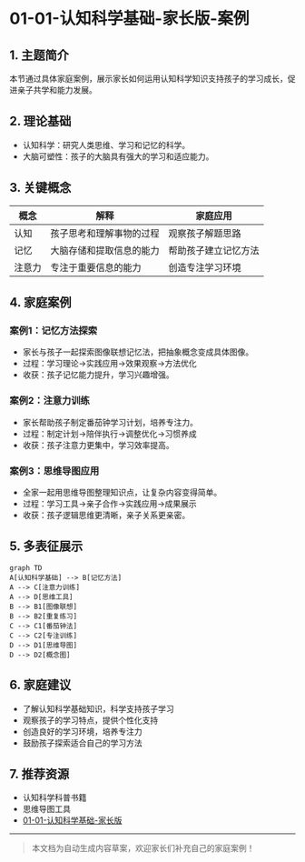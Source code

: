 # 01-01-认知科学基础-家长版-案例

## 1. 主题简介

本节通过具体家庭案例，展示家长如何运用认知科学知识支持孩子的学习成长，促进亲子共学和能力发展。

## 2. 理论基础

- 认知科学：研究人类思维、学习和记忆的科学。
- 大脑可塑性：孩子的大脑具有强大的学习和适应能力。

## 3. 关键概念

| 概念 | 解释 | 家庭应用 |
|------|------|------|
| 认知 | 孩子思考和理解事物的过程 | 观察孩子解题思路 |
| 记忆 | 大脑存储和提取信息的能力 | 帮助孩子建立记忆方法 |
| 注意力 | 专注于重要信息的能力 | 创造专注学习环境 |

## 4. 家庭案例

### 案例1：记忆方法探索

- 家长与孩子一起探索图像联想记忆法，把抽象概念变成具体图像。
- 过程：学习理论→实践应用→效果观察→方法优化
- 收获：孩子记忆能力提升，学习兴趣增强。

### 案例2：注意力训练

- 家长帮助孩子制定番茄钟学习计划，培养专注力。
- 过程：制定计划→陪伴执行→调整优化→习惯养成
- 收获：孩子注意力更集中，学习效率提高。

### 案例3：思维导图应用

- 全家一起用思维导图整理知识点，让复杂内容变得简单。
- 过程：学习工具→亲子合作→实践应用→成果展示
- 收获：孩子逻辑思维更清晰，亲子关系更亲密。

## 5. 多表征展示

```mermaid
graph TD
A[认知科学基础] --> B[记忆方法]
A --> C[注意力训练]
A --> D[思维工具]
B --> B1[图像联想]
B --> B2[重复练习]
C --> C1[番茄钟法]
C --> C2[专注训练]
D --> D1[思维导图]
D --> D2[概念图]
```

## 6. 家庭建议

- 了解认知科学基础知识，科学支持孩子学习
- 观察孩子的学习特点，提供个性化支持
- 创造良好的学习环境，培养专注力
- 鼓励孩子探索适合自己的学习方法

## 7. 推荐资源

- 认知科学科普书籍
- 思维导图工具
- [01-01-认知科学基础-家长版](./01-01-认知科学基础-家长版.md)

---

> 本文档为自动生成内容草案，欢迎家长们补充自己的家庭案例！
